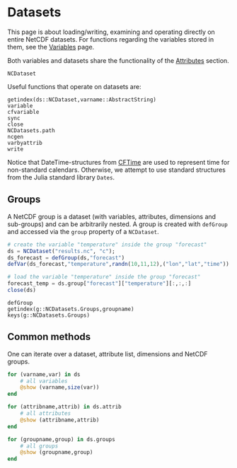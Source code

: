 # Datasets

This page is about loading/writing, examining and operating directly on entire NetCDF datasets. For functions regarding the variables stored in them, see the [Variables](@ref) page.

Both variables and datasets share the functionality of the [Attributes](@ref) section.

```@docs
NCDataset
```

Useful functions that operate on datasets are:

```@docs
getindex(ds::NCDataset,varname::AbstractString)
variable
cfvariable
sync
close
NCDatasets.path
ncgen
varbyattrib
write
```

Notice that DateTime-structures from [CFTime](http://juliageo.org/CFTime.jl/stable/) are used to represent time for non-standard calendars.
Otherwise, we attempt to use standard structures from the Julia standard library `Dates`.


## Groups

A NetCDF group is a dataset (with variables, attributes, dimensions and sub-groups) and
can be arbitrarily nested.
A group is created with `defGroup` and accessed via the `group` property of
a `NCDataset`.

```julia
# create the variable "temperature" inside the group "forecast"
ds = NCDataset("results.nc", "c");
ds_forecast = defGroup(ds,"forecast")
defVar(ds_forecast,"temperature",randn(10,11,12),("lon","lat","time"))

# load the variable "temperature" inside the group "forecast"
forecast_temp = ds.group["forecast"]["temperature"][:,:,:]
close(ds)
```

```@docs
defGroup
getindex(g::NCDatasets.Groups,groupname)
keys(g::NCDatasets.Groups)
```

## Common methods

One can iterate over a dataset, attribute list, dimensions and NetCDF groups.

```julia
for (varname,var) in ds
    # all variables
    @show (varname,size(var))
end

for (attribname,attrib) in ds.attrib
    # all attributes
    @show (attribname,attrib)
end

for (groupname,group) in ds.groups
    # all groups
    @show (groupname,group)
end
```
